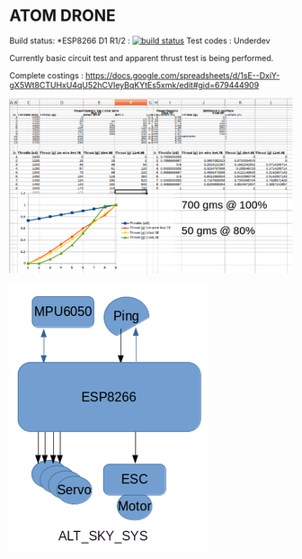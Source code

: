 # ATOM DRONE

Build status:
*ESP8266 D1 R1/2 : [![build status](https://api.travis-ci.org/PassionForRobotics/ATOM_DRONE.svg?branch=master)](https://travis-ci.org/*PassionForRobotics/ATOM_DRONE/builds)
Test codes : Underdev

Currently basic circuit test and apparent thrust test is being performed.

Complete costings : https://docs.google.com/spreadsheets/d/1sE--DxiY-gX5Wt8CTUHxU4qU52hCVIeyBqKYtEs5xmk/edit#gid=679444909

![Throttle-Vs-Thrust graph](https://raw.githubusercontent.com/PassionForRobotics/ATOM_DRONE/master/docs/images/Throttle-Vs-Thrust_%233.png)

![Ckt block diagram](https://raw.githubusercontent.com/PassionForRobotics/ATOM_DRONE/master/docs/images/ckt_block_diagram.png)


